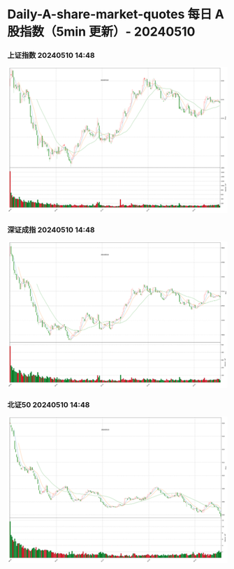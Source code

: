 
# Daily-A-share-market-quotes 每日 A 股指数（5min 更新）- 20240510

### 上证指数 20240510 14:48
![](./fig/2024/5/20240510-sh000001.png)

### 深证成指 20240510 14:48
![](./fig/2024/5/20240510-sz399001.png)

### 北证50 20240510 14:48
![](./fig/2024/5/20240510-bj899050.png)
